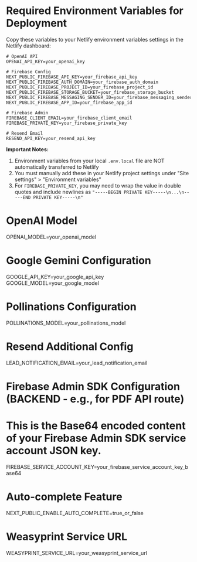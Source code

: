 # Required Environment Variables for Deployment

Copy these variables to your Netlify environment variables settings in the Netlify dashboard:

```
# OpenAI API
OPENAI_API_KEY=your_openai_key

# Firebase Config
NEXT_PUBLIC_FIREBASE_API_KEY=your_firebase_api_key
NEXT_PUBLIC_FIREBASE_AUTH_DOMAIN=your_firebase_auth_domain
NEXT_PUBLIC_FIREBASE_PROJECT_ID=your_firebase_project_id
NEXT_PUBLIC_FIREBASE_STORAGE_BUCKET=your_firebase_storage_bucket
NEXT_PUBLIC_FIREBASE_MESSAGING_SENDER_ID=your_firebase_messaging_sender_id
NEXT_PUBLIC_FIREBASE_APP_ID=your_firebase_app_id

# Firebase Admin
FIREBASE_CLIENT_EMAIL=your_firebase_client_email
FIREBASE_PRIVATE_KEY=your_firebase_private_key

# Resend Email
RESEND_API_KEY=your_resend_api_key
```

**Important Notes:**
1. Environment variables from your local `.env.local` file are NOT automatically transferred to Netlify
2. You must manually add these in your Netlify project settings under "Site settings" > "Environment variables"
3. For `FIREBASE_PRIVATE_KEY`, you may need to wrap the value in double quotes and include newlines as `"-----BEGIN PRIVATE KEY-----\n...\n-----END PRIVATE KEY-----\n"` 
# OpenAI Model
OPENAI_MODEL=your_openai_model

# Google Gemini Configuration
GOOGLE_API_KEY=your_google_api_key
GOOGLE_MODEL=your_google_model

# Pollinations Configuration
POLLINATIONS_MODEL=your_pollinations_model

# Resend Additional Config
LEAD_NOTIFICATION_EMAIL=your_lead_notification_email

# Firebase Admin SDK Configuration (BACKEND - e.g., for PDF API route)
# This is the Base64 encoded content of your Firebase Admin SDK service account JSON key.
FIREBASE_SERVICE_ACCOUNT_KEY=your_firebase_service_account_key_base64

# Auto-complete Feature
NEXT_PUBLIC_ENABLE_AUTO_COMPLETE=true_or_false

# Weasyprint Service URL
WEASYPRINT_SERVICE_URL=your_weasyprint_service_url